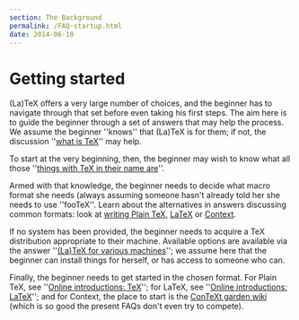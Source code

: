 ```yaml
---
section: The Background
permalink: /FAQ-startup.html
date: 2014-06-10
---
```


# Getting started

(La)TeX offers a very large number of choices, and the beginner has
to navigate through that set before even taking his first steps.  The
aim here is to guide the beginner through a set of answers that may
help the process.  We assume the beginner ''knows'' that (La)TeX is
for them; if not, the discussion ''[what is TeX](FAQ-whatTeX.md)''
may help.

To start at the very beginning, then, the beginner may wish to know
what all those 
''[things with TeX in their name are](FAQ-texthings.md)''.

Armed with that knowledge, the beginner needs to decide what macro
format she needs (always assuming someone hasn't already told her she
needs to use ''fooTeX''.  Learn about the alternatives in answers
discussing common formats: look at 
[writing Plain TeX](FAQ-plaintex.md),
[LaTeX](FAQ-latex.md) or
[Context](FAQ-context.md).

If no system has been provided, the beginner needs to acquire a TeX
distribution appropriate to their machine.  Available options are
available via the answer 
''[(La)TeX for various machines](FAQ-TeXsystems.md)''; we assume
here that the beginner can install things for herself, or has access
to someone who can.

Finally, the beginner needs to get started in the chosen format.  For
Plain TeX, see ''[Online introductions: TeX](FAQ-man-tex.md)'';
for LaTeX, see 
''[Online introductions: LaTeX](FAQ-man-latex.md)''; and for
Context, the place to start is the 
[ConTeXt garden wiki](http://wiki.contextgarden.net/Main_Page)
(which is so good the present FAQs don't even try to compete).

